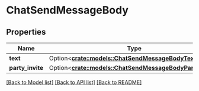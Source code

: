 # ChatSendMessageBody

## Properties

Name | Type | Description | Notes
------------ | ------------- | ------------- | -------------
**text** | Option<[**crate::models::ChatSendMessageBodyText**](ChatSendMessageBodyText.md)> |  | [optional]
**party_invite** | Option<[**crate::models::ChatSendMessageBodyPartyInvite**](ChatSendMessageBodyPartyInvite.md)> |  | [optional]

[[Back to Model list]](../README.md#documentation-for-models) [[Back to API list]](../README.md#documentation-for-api-endpoints) [[Back to README]](../README.md)


